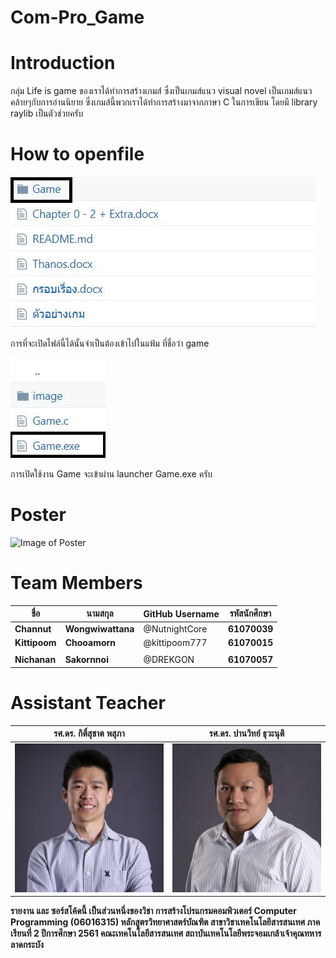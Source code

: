 # Com-Pro_Game
# Introduction
กลุ่ม Life is game ของเราได้ทำการสร้างเกมส์ ซึ่งเป็นเกมส์แนว visual novel เป็นเกมส์แนว คล้ายๆกับการอ่านนิยาย ซึ่งเกมส์นี้พวกเราได้ทำการสร้างมาจากภาษา C ในการเขียน โดยมี library raylib เป็นตัวช่วยครับ 
# How to openfile

![Image of Game](https://github.com/Chitawon/Com-Pro_Game/blob/master/Game/image%202/1.JPG)

การที่จะเปิดไฟล์นี้ได้นั้นจำเป็นต้องเข้าไปในแฟ้ม ที่ชื่อว่า game 

![Image of Game](https://github.com/Chitawon/Com-Pro_Game/blob/master/Game/image%202/2.JPG)

การเปิดใช้งาน Game จะเข้าผ่าน launcher Game.exe ครับ
# Poster
![Image of Poster](https://github.com/Chitawon/Com-Pro_Game/blob/master/Game/image%202/3.jpg)
# Team Members
ชื่อ | นามสกุล | GitHub Username | รหัสนักศึกษา
------------ | ------------- | ------------- | -------------
**Channut** | **Wongwiwattana** | @NutnightCore | **61070039**
**Kittipoom** | **Chooamorn** | @kittipoom777 | **61070015**
 | | | |
**Nichanan** | **Sakornnoi** | @DREKGON | **61070057**
# Assistant Teacher
**รศ.ดร. กิติ์สุชาต พสุภา**|**รศ.ดร. ปานวิทย์ ธุวะนุติ**
------------ | -------------
 ![Image of Assistant Teacher](https://github.com/Chitawon/Com-Pro_Game/blob/master/Game/image%202/Kitsuchart-300x300.jpg)| ![Image of Assistant Teacher](https://github.com/Chitawon/Com-Pro_Game/blob/master/Game/image%202/Panwit-300x300.jpg)


**รายงาน และ ซอร์สโค้ดนี้ เป็นส่วนหนึ่งของวิชา การสร้างโปรแกรมคอมพิวเตอร์ Computer Programming (06016315)
หลักสูตรวิทยาศาสตร์บัณฑิต สาขาวิชาเทคโนโลยีสารสนเทศ
ภาคเรียนที่ 2 ปีการศึกษา 2561
คณะเทคโนโลยีสารสนเทศ
สถาบันเทคโนโลยีพระจอมเกล้าเจ้าคุณทหารลาดกระบัง**
